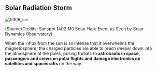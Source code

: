 ## Solar Radiation Storm

![0306_srs](./static/0306_srs.jpg)

(Source/Credits: Sunspot 1402 M9 Solar Flare Event as Seen by Solar Dynamics Observatory)

When the influx from the sun is so intense that it overwhelms the magnetosphere, the charged particles are able to reach deeper down into the atmosphere at the poles, posing threats to **astronauts in space, passengers and crews on polar flights and damage electronics on satellites and spacecrafts** on the way.

